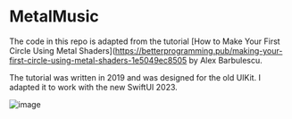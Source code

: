 # MetalMusic

The code in this repo is adapted from the tutorial [How to Make Your First Circle Using Metal Shaders](https://betterprogramming.pub/making-your-first-circle-using-metal-shaders-1e5049ec8505 by Alex Barbulescu. 

The tutorial was written in 2019 and was designed for the old UIKit. I adapted it to work with the new SwiftUI 2023.

![image](https://user-images.githubusercontent.com/10265967/229384048-14da5362-35ea-4fbb-8788-1846dd4ce1ff.png)
